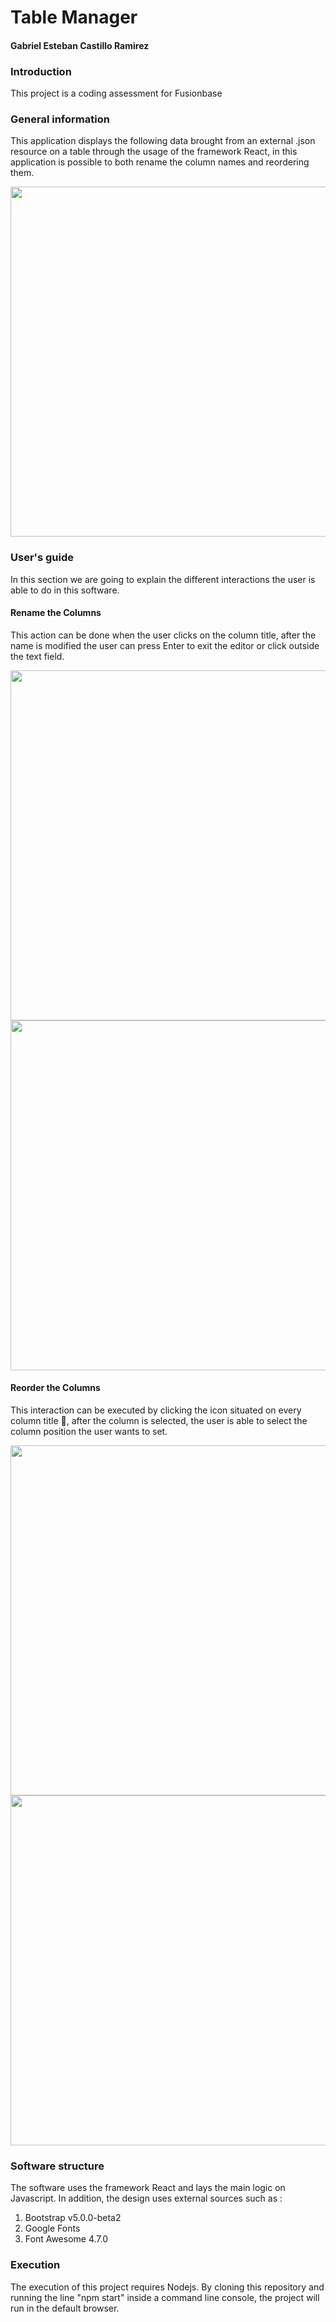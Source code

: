 # Table Manager
#### Gabriel Esteban Castillo Ramirez
### Introduction
This project is a coding assessment for Fusionbase

### General information
This application displays the following data brought from an external .json resource on a table through the
usage of the framework React, in this application is possible to both rename the column names and reordering them.

<img src="https://user-images.githubusercontent.com/43209755/109520633-be43a580-7aac-11eb-8edd-d1749eb9c5ce.png" width="560">

### User's guide
In this section we are going to explain the different interactions the user is able to do in this software.

#### Rename the Columns
This action can be done when the user clicks on the column title, after the name is modified the user can
press Enter to exit the editor or click outside the text field.

<img src="https://user-images.githubusercontent.com/43209755/109520651-c3085980-7aac-11eb-95d4-d1d1cd41fc8c.png" width="560">
<img src="https://user-images.githubusercontent.com/43209755/109520661-c4d21d00-7aac-11eb-8d94-77cbb0b53515.png" width="560">

#### Reorder the Columns
This interaction can be executed by clicking the icon situated on every column title , after the column is selected, the user
is able to select the column position the user wants to set.

<img src="https://user-images.githubusercontent.com/43209755/109520670-c7347700-7aac-11eb-8e30-618ffe3d82e3.png" width="560">
<img src="https://user-images.githubusercontent.com/43209755/109520680-c865a400-7aac-11eb-9582-abdc50a5664d.png" width="560">

### Software structure
The software uses the framework React and lays the main logic on Javascript.
In addition, the design uses external sources such as : 
<ol>
  <li> Bootstrap v5.0.0-beta2 </li>
  <li> Google Fonts </li>
  <li> Font Awesome 4.7.0 </li>
</ol>

### Execution
The execution of this project requires Nodejs.
By cloning this repository and running the line "npm start" inside a command line console, the project will run in
the default browser.
